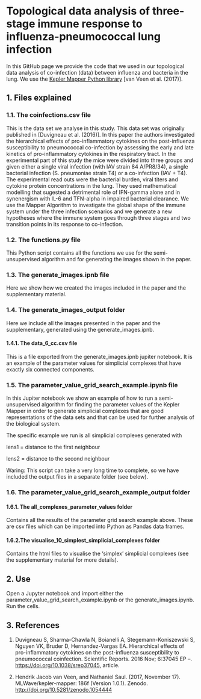 # Topological data analysis of three-stage immune response to influenza-pneumococcal lung infection

In this GitHub page we provide the code that we used in our topological data analysis of co-infection (data) between influenza and bacteria in the lung. We use the [Kepler Mapper Python library](https://kepler-mapper.scikit-tda.org) [van Veen et al. (2017)].


## 1. Files explained

### 1.1. The coinfections.csv file
This is the data set we analyse in this study. This data set was originally published in [Duvigneau et al. (2016)]. In this paper  the authors investigated the hierarchical effects of pro-inflammatory cytokines on the post-influenza susceptibility to pneumococcal co-infection by assessing the early and late kinetics of pro-inflammatory cytokines in the respiratory tract. In the experimental part of this study the mice were divided into three groups and given either a single viral infection (with IAV strain 84 A/PR8/34), a single bacterial infection (S. pneumoniae strain T4) or a co-infection (IAV + T4). The experimental read outs were the bacterial burden, viral titers and cytokine protein concentrations in the lung. They used mathematical modelling that sugested a detrimental role of IFN-gamma alone and in synenergism with IL-6 and TFN-alpha in impaired bacterial clearance. We use the Mapper Algorithm to investigate the global shape of the immune system under the three infection scenarios and we generate a new hypotheses where the immune system goes through three stages and two transition points in its response to co-infection. 

### 1.2. The functions.py file
This Python script contains all the functions we use for the semi-unsupervised algorithm and for generating the images shown in the paper.


### 1.3. The generate_images.ipnb file
Here we show how we created the images included in the paper and the supplementary material.

### 1.4. The generate_images_output folder
Here we include all the images presented in the paper and the supplementary, generated using the generate_images.ipnb.

#### 1.4.1. The data_6_cc.csv file
This is a file exported from the generate_images.ipnb jupiter notebook. It is an example of the parameter values for simplicial complexes that have exactly six connected components.

### 1.5. The parameter_value_grid_search_example.ipynb file
In this Jupiter notebook we show an example of how to run a semi-unsupervised algorithm for finding the parameter values of the Kepler Mapper in order to generate simplicial complexes that are good representations of the data sets and that can be used for further analysis of the biological system.

The specific example we run is all simplicial complexes generated with 

lens1 = distance to the first neighbour

lens2 = distance to the second neighbour

Waring: This script can take a very long time to complete, so we have included the output files in a separate folder (see below).

### 1.6. The parameter_value_grid_search_example_output folder

#### 1.6.1. The all_complexes_parameter_values folder 
Contains all the results of the parameter grid search example above. These are csv files which can be imported into Python as Pandas data frames.

#### 1.6.2.The visualise_10_simplest_simplicial_complexes folder 
Contains the html files to visualise the ‘simplex’ simplicial complexes (see the supplementary material for more details).


## 2. Use

Open a Jupyter notebook and import either the parameter_value_grid_search_example.ipynb or the generate_images.ipynb. Run the cells.



## 3. References

1. Duvigneau S, Sharma-Chawla N, Boianelli A, Stegemann-Koniszewski S, Nguyen VK, Bruder D, Hernandez-Vargas EA. Hierarchical effects of pro-inflammatory cytokines on the post-influenza susceptibility to pneumococcal coinfection. Scientific Reports. 2016 Nov; 6:37045 EP –. https://doi.org/10.1038/srep37045, article.

2. Hendrik Jacob van Veen, and Nathaniel Saul. (2017, November 17). MLWave/kepler-mapper: 186f (Version 1.0.1). Zenodo. http://doi.org/10.5281/zenodo.1054444
